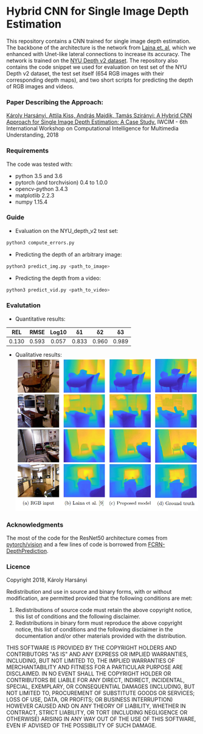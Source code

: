 Hybrid CNN for Single Image Depth Estimation
============================================
This repository contains a CNN trained for single image depth estimation. The backbone of the architecture is the network from [Laina et. al](https://arxiv.org/abs/1606.00373), which we enhanced with Unet-like lateral connections to increase its accuracy. The network is trained on the [NYU Depth v2 dataset](https://cs.nyu.edu/~silberman/datasets/nyu_depth_v2.html). The repository also contains the code snippet we used for evaluation on test set of the NYU Depth v2 dataset, the test set itself (654 RGB images with their corresponding depth maps), and two short scripts for predicting the depth of RGB images and videos.


### Paper Describing the Approach:
[Károly Harsányi, Attila Kiss, András Majdik, Tamás Szirányi: 
A Hybrid CNN Approach for Single Image Depth Estimation: A Case Study.](https://link.springer.com/chapter/10.1007%2F978-3-319-98678-4_38)
IWCIM - 6th International Workshop on Computational Intelligence for Multimedia Understanding, 2018

### Requirements
The code was tested with:
- python 3.5 and 3.6
- pytorch (and torchvision) 0.4 to 1.0.0
- opencv-python 3.4.3
- matplotlib 2.2.3
- numpy 1.15.4


### Guide
- Evaluation on the NYU_depth_v2 test set:
```sh
python3 compute_errors.py
```
- Predicting the depth of an arbitrary image:
```sh
python3 predict_img.py <path_to_image>
```
- Predicting the depth from a video:
```sh
python3 predict_vid.py <path_to_video>
```

### Evalutation
- Quantitative results:
 
| REL  |  RMSE  | Log10 |  δ1 |  δ2 |  δ3 |
|:-----:|:-----:|:-----:|:-----:|:-----:|:-----:|
| 0.130 | 0.593 | 0.057 |0.833 |0.960 |0.989 |

- Qualitative results:
![Screenshot](docs/qual_results.png)


### Acknowledgments
The most of the code for the ResNet50 architecture comes from [pytorch/vision](https://github.com/pytorch/vision/blob/master/torchvision/models/resnet.py) and a few lines of code is borrowed from [FCRN-DepthPrediction](https://github.com/iro-cp/FCRN-DepthPrediction).


### Licence
Copyright 2018, Károly Harsányi

Redistribution and use in source and binary forms, with or without modification, are permitted provided that the following conditions are met:

1. Redistributions of source code must retain the above copyright notice, this list of conditions and the following disclaimer.
2. Redistributions in binary form must reproduce the above copyright notice, this list of conditions and the following disclaimer in the documentation and/or other materials provided with the distribution.

THIS SOFTWARE IS PROVIDED BY THE COPYRIGHT HOLDERS AND CONTRIBUTORS "AS IS" AND ANY EXPRESS OR IMPLIED WARRANTIES, INCLUDING, BUT NOT LIMITED TO, THE IMPLIED WARRANTIES OF MERCHANTABILITY AND FITNESS FOR A PARTICULAR PURPOSE ARE DISCLAIMED. IN NO EVENT SHALL THE COPYRIGHT HOLDER OR CONTRIBUTORS BE LIABLE FOR ANY DIRECT, INDIRECT, INCIDENTAL, SPECIAL, EXEMPLARY, OR CONSEQUENTIAL DAMAGES (INCLUDING, BUT NOT LIMITED TO, PROCUREMENT OF SUBSTITUTE GOODS OR SERVICES; LOSS OF USE, DATA, OR PROFITS; OR BUSINESS INTERRUPTION) HOWEVER CAUSED AND ON ANY THEORY OF LIABILITY, WHETHER IN CONTRACT, STRICT LIABILITY, OR TORT (INCLUDING NEGLIGENCE OR OTHERWISE) ARISING IN ANY WAY OUT OF THE USE OF THIS SOFTWARE, EVEN IF ADVISED OF THE POSSIBILITY OF SUCH DAMAGE.
